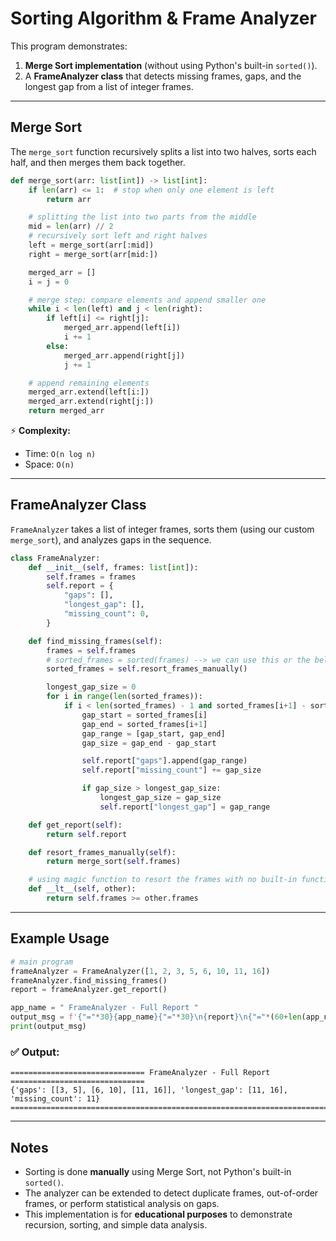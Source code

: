 # Sorting Algorithm & Frame Analyzer

This program demonstrates:
1. **Merge Sort implementation** (without using Python's built-in `sorted()`).
2. A **FrameAnalyzer class** that detects missing frames, gaps, and the longest gap from a list of integer frames.

---

## Merge Sort

The `merge_sort` function recursively splits a list into two halves, sorts each half, and then merges them back together.

```python
def merge_sort(arr: list[int]) -> list[int]:
    if len(arr) <= 1:  # stop when only one element is left
        return arr

    # splitting the list into two parts from the middle
    mid = len(arr) // 2
    # recursively sort left and right halves
    left = merge_sort(arr[:mid])
    right = merge_sort(arr[mid:])

    merged_arr = []
    i = j = 0

    # merge step: compare elements and append smaller one
    while i < len(left) and j < len(right):
        if left[i] <= right[j]:
            merged_arr.append(left[i])
            i += 1
        else:
            merged_arr.append(right[j])
            j += 1

    # append remaining elements
    merged_arr.extend(left[i:])
    merged_arr.extend(right[j:])
    return merged_arr
```

⚡ **Complexity:**  
- Time: `O(n log n)`  
- Space: `O(n)`  

---

## FrameAnalyzer Class

`FrameAnalyzer` takes a list of integer frames, sorts them (using our custom `merge_sort`), and analyzes gaps in the sequence.

```python
class FrameAnalyzer:
    def __init__(self, frames: list[int]):
        self.frames = frames
        self.report = {
            "gaps": [],
            "longest_gap": [],
            "missing_count": 0,
        }

    def find_missing_frames(self):
        frames = self.frames
        # sorted_frames = sorted(frames) --> we can use this or the below statement for sorting
        sorted_frames = self.resort_frames_manually()

        longest_gap_size = 0
        for i in range(len(sorted_frames)):
            if i < len(sorted_frames) - 1 and sorted_frames[i+1] - sorted_frames[i] > 1:
                gap_start = sorted_frames[i]
                gap_end = sorted_frames[i+1]
                gap_range = [gap_start, gap_end]
                gap_size = gap_end - gap_start

                self.report["gaps"].append(gap_range)
                self.report["missing_count"] += gap_size

                if gap_size > longest_gap_size:
                    longest_gap_size = gap_size
                    self.report["longest_gap"] = gap_range

    def get_report(self):
        return self.report

    def resort_frames_manually(self):
        return merge_sort(self.frames)

    # using magic function to resort the frames with no built-in function; much cleaner
    def __lt__(self, other):
        return self.frames >= other.frames
```

---

## Example Usage

```python
# main program
frameAnalyzer = FrameAnalyzer([1, 2, 3, 5, 6, 10, 11, 16])
frameAnalyzer.find_missing_frames()
report = frameAnalyzer.get_report()

app_name = " FrameAnalyzer - Full Report "
output_msg = f'{"="*30}{app_name}{"="*30}\n{report}\n{"="*(60+len(app_name))}'
print(output_msg)
```

### ✅ Output:
```
============================== FrameAnalyzer - Full Report ==============================
{'gaps': [[3, 5], [6, 10], [11, 16]], 'longest_gap': [11, 16], 'missing_count': 11}
=========================================================================================
```

---

## Notes
- Sorting is done **manually** using Merge Sort, not Python's built-in `sorted()`.
- The analyzer can be extended to detect duplicate frames, out-of-order frames, or perform statistical analysis on gaps.
- This implementation is for **educational purposes** to demonstrate recursion, sorting, and simple data analysis.
